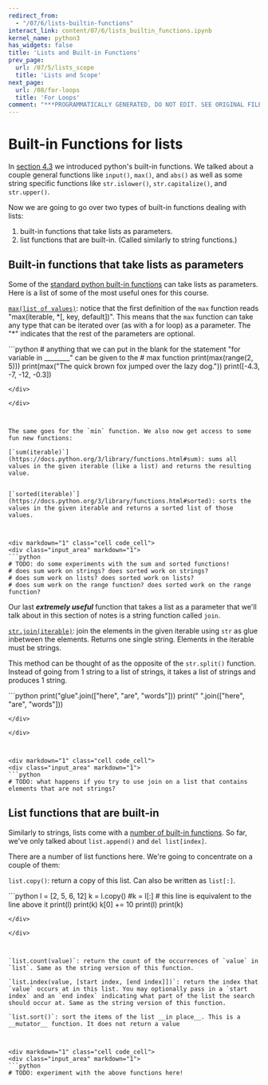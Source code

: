 ```yaml
---
redirect_from:
  - "/07/6/lists-builtin-functions"
interact_link: content/07/6/lists_builtin_functions.ipynb
kernel_name: python3
has_widgets: false
title: 'Lists and Built-in Functions'
prev_page:
  url: /07/5/lists_scope
  title: 'Lists and Scope'
next_page:
  url: /08/for-loops
  title: 'For Loops'
comment: "***PROGRAMMATICALLY GENERATED, DO NOT EDIT. SEE ORIGINAL FILES IN /content***"
---
```



Built-in Functions for lists
====================

In [section 4.3](../04_functions/03_builtin_functions.ipynb) we introduced python's built-in functions. We talked about a couple general functions like `input()`, `max()`, and `abs()` as well as some string specific functions like `str.islower()`, `str.capitalize()`, and `str.upper()`.

Now we are going to go over two types of built-in functions dealing with lists:
1. built-in functions that take lists as parameters. 
2. list functions that are built-in. (Called similarly to string functions.)



Built-in functions that take lists as parameters
-----------------------

Some of the [standard python built-in functions](https://docs.python.org/3/library/functions.html) can take lists as parameters. Here is a list of some of the most useful ones for this course.


[`max(list of values)`](https://docs.python.org/3/library/functions.html#max): notice that the first definition of the `max` function reads "max(iterable, \*[, key, default])". This means that the `max` function can take any type that can be iterated over (as with a for loop) as a parameter. The "\*" indicates that the rest of the parameters are optional.



<div markdown="1" class="cell code_cell">
<div class="input_area" markdown="1">
```python
# anything that we can put in the blank for the statement "for variable in ________" can be given to the 
# max function
print(max(range(2, 5)))
print(max("The quick brown fox jumped over the lazy dog."))
print([-4.3, -7, -12, -0.3])

```
</div>

</div>



The same goes for the `min` function. We also now get access to some fun new functions:

[`sum(iterable)`](https://docs.python.org/3/library/functions.html#sum): sums all values in the given iterable (like a list) and returns the resulting value.
 

[`sorted(iterable)`](https://docs.python.org/3/library/functions.html#sorted): sorts the values in the given iterable and returns a sorted list of those values.



<div markdown="1" class="cell code_cell">
<div class="input_area" markdown="1">
```python
# TODO: do some experiments with the sum and sorted functions!
# does sum work on strings? does sorted work on strings?
# does sum work on lists? does sorted work on lists?
# does sum work on the range function? does sorted work on the range function?

```
</div>

</div>



Our last *__extremely useful__* function that takes a list as a parameter that we'll talk about in this section of notes is a string function called `join`.

[`str.join(iterable)`](https://docs.python.org/3/library/stdtypes.html#string-methods): join the elements in the given iterable using `str` as glue inbetween the elements. Returns one single string. Elements in the iterable must be strings.

This method can be thought of as the opposite of the `str.split()` function. Instead of going from 1 string to a list of strings, it takes a list of strings and produces 1 string.



<div markdown="1" class="cell code_cell">
<div class="input_area" markdown="1">
```python
print("glue".join(["here", "are", "words"]))
print(" ".join(["here", "are", "words"]))

```
</div>

</div>



<div markdown="1" class="cell code_cell">
<div class="input_area" markdown="1">
```python
# TODO: what happens if you try to use join on a list that contains elements that are not strings?

```
</div>

</div>



List functions that are built-in
----------------------

Similarly to strings, lists come with a [number of built-in functions](https://docs.python.org/3/tutorial/datastructures.html#more-on-lists). So far, we've only talked about `list.append()` and `del list[index]`.

There are a number of list functions here. We're going to concentrate on a couple of them:

`list.copy()`: return a copy of this list. Can also be written as `list[:]`.



<div markdown="1" class="cell code_cell">
<div class="input_area" markdown="1">
```python
l = [2, 5, 6, 12]
k = l.copy() 
#k = l[:]  # this line is equivalent to the line above it
print(l)
print(k)
k[0] += 10
print(l)
print(k)

```
</div>

</div>



`list.count(value)`: return the count of the occurrences of `value` in `list`. Same as the string version of this function.

`list.index(value, [start index, [end index]])`: return the index that `value` occurs at in this list. You may optionally pass in a `start index` and an `end index` indicating what part of the list the search should occur at. Same as the string version of this function.

`list.sort()`: sort the items of the list __in place__. This is a __mutator__ function. It does not return a value



<div markdown="1" class="cell code_cell">
<div class="input_area" markdown="1">
```python
# TODO: experiment with the above functions here!

```
</div>

</div>

